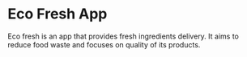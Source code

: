 ﻿# Eco Fresh App
Eco fresh is an app that provides fresh ingredients delivery. It aims to reduce food waste and focuses on quality of its products.
